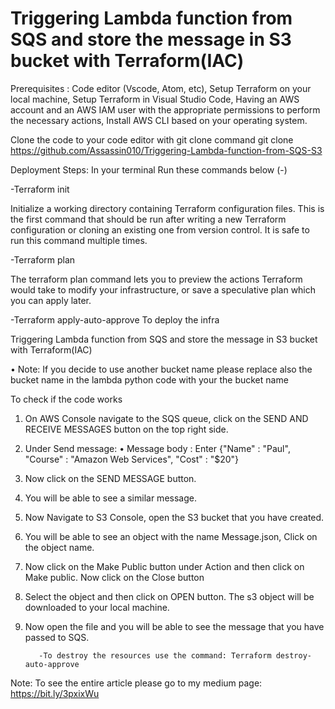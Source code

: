 # Triggering Lambda function from SQS and store the message in S3 bucket with Terraform(IAC)

Prerequisites :
Code editor (Vscode, Atom, etc), Setup Terraform on your local machine, Setup Terraform in Visual Studio Code, Having an AWS account and an AWS IAM user with the appropriate permissions to perform the necessary actions, Install AWS CLI based on your operating system.



Clone the code to your code editor with git clone command
git clone https://github.com/Assassin010/Triggering-Lambda-function-from-SQS-S3

Deployment Steps: In your terminal Run these commands below (-)

-Terraform init

Initialize a working directory containing Terraform configuration files. This is the first command that should be run after writing a new Terraform configuration or cloning an existing one from version control. It is safe to run this command multiple times.

-Terraform plan

The terraform plan command lets you to preview the actions Terraform would take to modify your infrastructure, or save a speculative plan which you can apply later.


-Terraform apply-auto-approve 
To deploy the infra



Triggering Lambda function from SQS and store the message in S3 bucket with Terraform(IAC)

•	Note: If you decide to use another bucket name please replace also the bucket name in the lambda python code with your the bucket name

To check if the code works

1.	On AWS Console navigate to the SQS queue, click on the SEND AND RECEIVE MESSAGES button on the top right side.
2.	Under Send message:
•	Message body : Enter {"Name" : "Paul", "Course" : "Amazon Web Services", "Cost" : "$20"}
3.	Now click on the SEND MESSAGE button.
4.	You will be able to see a similar message.
           
5.	Now Navigate to S3 Console, open the S3 bucket that you have created.
6.	You will be able to see an object with the name Message.json, Click on the object name.
7.	Now click on the Make Public button under Action and then click on Make public. Now click on the Close button 

7.	Select the object and then click on OPEN  button. The s3 object will be downloaded to your local machine.
8.	Now open the file and you will be able to see the message that you have passed to SQS.
           
           
           
           -To destroy the resources use the command: Terraform destroy-auto-approve

           
          
Note: To see the entire article please go to my medium page: https://bit.ly/3pxixWu
 
